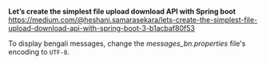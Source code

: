 **Let’s create the simplest file upload download API with Spring boot**  
https://medium.com/@heshani.samarasekara/lets-create-the-simplest-file-upload-download-api-with-spring-boot-3-b1acbaf80f53

To display bengali messages, change the *messages_bn.properties* file's encoding to `UTF-8`.